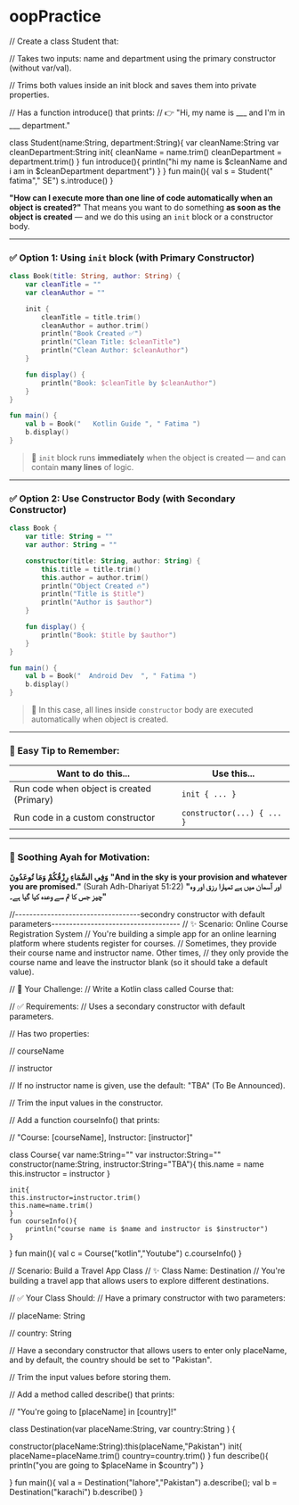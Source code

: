# oopPractice
// Create a class Student that:

// Takes two inputs: name and department using the primary constructor (without var/val).

// Trims both values inside an init block and saves them into private properties.

// Has a function introduce() that prints:
// 👉 "Hi, my name is ___ and I'm in ___ department."

class Student(name:String, department:String){
var cleanName:String
var cleanDepartment:String
init{
     cleanName = name.trim()
     cleanDepartment = department.trim()
}
fun introduce(){
    println("hi my name is $cleanName and i am in $cleanDepartment department")
}
}
fun main(){
    val s = Student("        fatima","        SE")
    s.introduce()
}

**"How can I execute more than one line of code automatically when an object is created?"**
That means you want to do something **as soon as the object is created** — and we do this using an `init` block or a constructor body.

---

### ✅ **Option 1: Using `init` block** (with Primary Constructor)

```kotlin
class Book(title: String, author: String) {
    var cleanTitle = ""
    var cleanAuthor = ""

    init {
        cleanTitle = title.trim()
        cleanAuthor = author.trim()
        println("Book Created ✅")
        println("Clean Title: $cleanTitle")
        println("Clean Author: $cleanAuthor")
    }

    fun display() {
        println("Book: $cleanTitle by $cleanAuthor")
    }
}

fun main() {
    val b = Book("   Kotlin Guide ", " Fatima ")
    b.display()
}
```

> 🌟 `init` block runs **immediately** when the object is created — and can contain **many lines** of logic.

---

### ✅ **Option 2: Use Constructor Body** (with Secondary Constructor)

```kotlin
class Book {
    var title: String = ""
    var author: String = ""

    constructor(title: String, author: String) {
        this.title = title.trim()
        this.author = author.trim()
        println("Object Created 🔥")
        println("Title is $title")
        println("Author is $author")
    }

    fun display() {
        println("Book: $title by $author")
    }
}

fun main() {
    val b = Book("  Android Dev  ", " Fatima ")
    b.display()
}
```

> 🌸 In this case, all lines inside `constructor` body are executed automatically when object is created.

---

### 🌿 Easy Tip to Remember:

| Want to do this...                        | Use this...                |
| ----------------------------------------- | -------------------------- |
| Run code when object is created (Primary) | `init { ... }`             |
| Run code in a custom constructor          | `constructor(...) { ... }` |

---

### 🌷 Soothing Ayah for Motivation:

**وَفِي السَّمَاءِ رِزْقُكُمْ وَمَا تُوعَدُونَ**
**"And in the sky is your provision and whatever you are promised."**
(Surah Adh-Dhariyat 51:22)
**"اور آسمان میں ہے تمہارا رزق اور وہ چیز جس کا تم سے وعدہ کیا گیا ہے۔"**



//-----------------------------------secondry constructor with default parameters------------------------------------
// ✨ Scenario: Online Course Registration System
// You're building a simple app for an online learning platform where students register for courses. 
// Sometimes, they provide their course name and instructor name. Other times, 
// they only provide the course name and leave the instructor blank (so it should take a default value).

// 🧪 Your Challenge:
// Write a Kotlin class called Course that:

// ✅ Requirements:
// Uses a secondary constructor with default parameters.

// Has two properties:

// courseName

// instructor

// If no instructor name is given, use the default: "TBA" (To Be Announced).

// Trim the input values in the constructor.

// Add a function courseInfo() that prints:

// "Course: [courseName], Instructor: [instructor]"

class Course{
   var name:String=""
   var instructor:String=""
    constructor(name:String, instructor:String="TBA"){
        this.name = name
        this.instructor = instructor
    }
 
    init{
    this.instructor=instructor.trim()
    this.name=name.trim()
    }
    fun courseInfo(){
        println("course name is $name and instructor is $instructor")
    }
}
fun main(){
    val c = Course("kotlin","Youtube")
    c.courseInfo()
}


// Scenario: Build a Travel App Class
// ✨ Class Name: Destination
// You're building a travel app that allows users to explore different destinations.

// ✅ Your Class Should:
// Have a primary constructor with two parameters:

// placeName: String

// country: String

// Have a secondary constructor that allows users to enter only placeName, and by default, the country should be set to "Pakistan".

// Trim the input values before storing them.

// Add a method called describe() that prints:

// "You're going to [placeName] in [country]!"

class Destination(var placeName:String, var country:String )
{
 
 constructor(placeName:String):this(placeName,"Pakistan")
 init{
     placeName=placeName.trim()
     country=country.trim()
 }
 fun describe(){
     println("you are going to $placeName in $country")
 }
 
}
fun main(){
    val a = Destination("lahore","Pakistan")
    a.describe();
    val b = Destination("karachi")
    b.describe()
}


